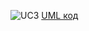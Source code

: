 ![UC3](https://www.planttext.com/api/plantuml/img/fLLDRn9H5Ds_N_4IjoqEB8n1IjfK5-xSD75dfZ1yH3fZXc6XOL6WWYP4ZJ6O6BMs-0C6X7OeNt_Xld_aUUyn5If3JLm0RsRkFVVSSyyTTikUwNgLenAlb2rtBvFPBvXslcZdMSdAURnWcLdBPQcSOtiyuvGSTySm35uklh9sulVJgSFq4pFptCnRoTJTmpJVintxvP5JAVC3eB68l7iox_53dNAmlntV54VVoATBwfElu-cKXkAOXlIBnk8z3RWu4HqSspJ1Rp-s4QihMkIB6aqfe2iA5eWVS3sZAT8dwic8u-4CHG9H4tNHaCL5QulJcRw3uXFoDrSAMGwGFW5w_xhQbx-XkNYDcoqQSfglT3SL3PGBbdhSNFK7CY-1Yb3a-Q9-ksQDpOWVbL9ZyGxqe127U84Yxekcw8ZFga0a0d_qz9bX93cTOuZG50HcAyKv15TgYaySLq2NHFj0hebED3E56mVkpn2AIuLfW39Z0AeftfAUICg1gdBoMp7XiZHGvd9YwWHYiOq-fk_AJtB2sZjWtbGKV74CY95MY5bsDjmcLbrdWYfJgyYIwosY-bkofMBOW6oAx5XxPoRU8E5ADBQuU8lRFOxL0HCQAHjH3ySBV1PChmVnWDcEPt6tc2zu_8vfvdAckTgrQsLbjvo-0lO2zG8GckdvwkOa0eliBRAjXU7b1a1kwQss78Mlswah3NlXMeuG95spp5oMN5dCAalUM5K5g8UvThKHrPVUFldZfe7Sb9lhY6N-BwNY_ngOM9OqqYtE2yOqaPo3I1YBAQm128-bZ7Ebh7QZl3b5ldf7ugLwJbtgofcSKfFBLr-CcZ4wmqa9X5hjS6CPeWAPk9qm4ePY5XRSnGN-F1Zx3G00)
[UML код](https://www.planttext.com/?text=fLLDRn9H5Ds_N_4IjoqEB8n1IjfK5-xSD75dfZ1yH3fZXc6XOL6WWYP4ZJ6O6BMs-0C6X7OeNt_Xld_aUUyn5If3JLm0RsRkFVVSSyyTTikUwNgLenAlb2rtBvFPBvXslcZdMSdAURnWcLdBPQcSOtiyuvGSTySm35uklh9sulVJgSFq4pFptCnRoTJTmpJVintxvP5JAVC3eB68l7iox_53dNAmlntV54VVoATBwfElu-cKXkAOXlIBnk8z3RWu4HqSspJ1Rp-s4QihMkIB6aqfe2iA5eWVS3sZAT8dwic8u-4CHG9H4tNHaCL5QulJcRw3uXFoDrSAMGwGFW5w_xhQbx-XkNYDcoqQSfglT3SL3PGBbdhSNFK7CY-1Yb3a-Q9-ksQDpOWVbL9ZyGxqe127U84Yxekcw8ZFga0a0d_qz9bX93cTOuZG50HcAyKv15TgYaySLq2NHFj0hebED3E56mVkpn2AIuLfW39Z0AeftfAUICg1gdBoMp7XiZHGvd9YwWHYiOq-fk_AJtB2sZjWtbGKV74CY95MY5bsDjmcLbrdWYfJgyYIwosY-bkofMBOW6oAx5XxPoRU8E5ADBQuU8lRFOxL0HCQAHjH3ySBV1PChmVnWDcEPt6tc2zu_8vfvdAckTgrQsLbjvo-0lO2zG8GckdvwkOa0eliBRAjXU7b1a1kwQss78Mlswah3NlXMeuG95spp5oMN5dCAalUM5K5g8UvThKHrPVUFldZfe7Sb9lhY6N-BwNY_ngOM9OqqYtE2yOqaPo3I1YBAQm128-bZ7Ebh7QZl3b5ldf7ugLwJbtgofcSKfFBLr-CcZ4wmqa9X5hjS6CPeWAPk9qm4ePY5XRSnGN-F1Zx3G00)
